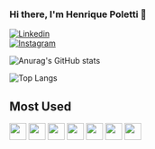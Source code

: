 ### Hi there, I'm Henrique Poletti 👋

[![Linkedin](https://img.shields.io/badge/LinkedIn-0077B5?style=for-the-badge&logo=linkedin&logoColor=white)](https://www.linkedin.com/in/henrique-poletti-0a089a213/)   
[![Instagram](https://img.shields.io/badge/Instagram-E4405F?style=for-the-badge&logo=instagram&logoColor=white)](https://www.instagram.com/hrique_p)

![Anurag's GitHub stats](https://github-readme-stats.vercel.app/api?username=HriqueP&show_icons=true&bg_color=020617&title_color=ffffff&text_color=94a3b8&icon_color=0284c7)

![Top Langs](https://github-readme-stats.vercel.app/api/top-langs/?username=HriqueP&layout=compact&hide_progress=true&color=red)

## Most Used

<div>
  <img src="https://cdn.jsdelivr.net/gh/devicons/devicon@latest/icons/html5/html5-original.svg" width="30" height="30"/>
  <img src="https://cdn.jsdelivr.net/gh/devicons/devicon@latest/icons/css3/css3-original.svg" width="30" height="30"/>
  <img src="https://cdn.jsdelivr.net/gh/devicons/devicon@latest/icons/javascript/javascript-original.svg" width="30" height="30"/> 
  <img src="https://cdn.jsdelivr.net/gh/devicons/devicon@latest/icons/react/react-original.svg" width="30" height="30"/>
  <img src="https://cdn.jsdelivr.net/gh/devicons/devicon@latest/icons/mysql/mysql-original.svg" width="30" height="30"/>
  <img src="https://cdn.jsdelivr.net/gh/devicons/devicon@latest/icons/php/php-original.svg" width="30" height="30"/>
  <img src="https://cdn.jsdelivr.net/gh/devicons/devicon@latest/icons/python/python-original.svg" width="30" height="30"/>   
</div>
